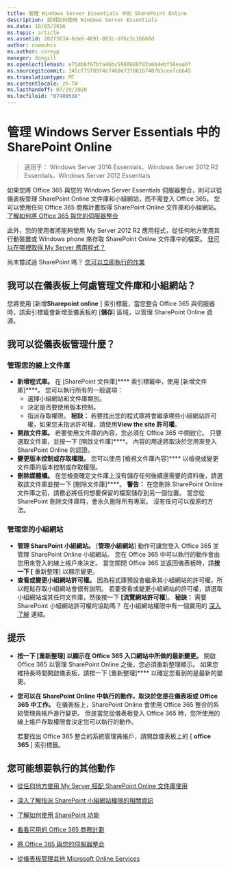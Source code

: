 ```yaml
---
title: 管理 Windows Server Essentials 中的 SharePoint Online
description: 說明如何使用 Windows Server Essentials
ms.date: 10/03/2016
ms.topic: article
ms.assetid: 282f3634-6de6-4691-803c-df6c3c16660d
author: nnamuhcs
ms.author: coreyp
manager: dongill
ms.openlocfilehash: e75db6f67bfa46bc5980688f82a6b4ebf56eaa0f
ms.sourcegitcommit: 145cf75f89f4e7460e737861b7407b5cee7c6645
ms.translationtype: MT
ms.contentlocale: zh-TW
ms.lasthandoff: 07/29/2020
ms.locfileid: "87409538"
---
```

# <a name="manage-sharepoint-online-in-windows-server-essentials"></a>管理 Windows Server Essentials 中的 SharePoint Online

>適用于： Windows Server 2016 Essentials、Windows Server 2012 R2 Essentials、Windows Server 2012 Essentials

如果您將 Office 365 與您的 Windows Server Essentials 伺服器整合，則可以從儀表板管理 SharePoint Online 文件庫和小組網站，而不需登入 Office 365。 您可以使用任何 Office 365 商務計畫取得 SharePoint Online 文件庫和小組網站。 [了解如何將 Office 365 與您的伺服器整合](Manage-Office-365-in-Windows-Server-Essentials.md)

 此外，您的使用者將能夠使用 My Server 2012 R2 應用程式，從任何地方使用其行動裝置或 Windows phone 來存取 SharePoint Online 文件庫中的檔案。 [我可以在哪裡取得 My Server 應用程式？](../use/Use-the-My-Server-App-to-Connect-to-Windows-Server-Essentials.md)

 尚未嘗試過 SharePoint 嗎？ [您可以立即執行的作業](https://office.microsoft.com/office365-sharepoint-online-enterprise-help/get-started-with-sharepoint-2013-HA102772778.aspx)

## <a name="where-on-the-dashboard-will-i-manage-my-libraries-and-team-sites"></a>我可以在儀表板上何處管理文件庫和小組網站？
 您將使用 [新增**Sharepoint online** ] 索引標籤，當您整合 Office 365 與伺服器時，該索引標籤會新增至儀表板的 [**儲存**] 區域，以管理 SharePoint Online 資源。


## <a name="what-can-i-manage-from-the-dashboard"></a>我可以從儀表板管理什麼？

### <a name="manage-your-online-libraries"></a>管理您的線上文件庫

- **新增程式庫。** 在 [SharePoint 文件庫]**** 索引標籤中，使用 [新增文件庫]****。 您可以執行所有的一般選項：
  - 選擇小組網站和文件庫類別。
  - 決定是否要使用版本控制。
  - 指派存取權限。
     **秘訣：** 若要找出您的程式庫將會繼承哪些小組網站許可權，如果您未指派許可權，請使用**View the site 許可權**。
- **開啟文件庫。** 若要使用文件庫的內容，您必須在 Office 365 中開啟它。 只要選取文件庫，並按一下 [開啟文件庫]****。 內容的用途將取決於您用來登入 SharePoint Online 的認證。
- **變更版本控制或存取權限。** 您可以使用 [檢視文件庫內容]**** 以檢視或變更文件庫的版本控制或存取權限。
- **刪除媒體櫃。** 在您檢查確定文件庫上沒有儲存任何後續還需要的資料後，請選取該文件庫並按一下 [刪除文件庫]****。 **警告：** 在您刪除 SharePoint Online 文件庫之前，請務必將任何想要保留的檔案儲存到另一個位置。 當您從 SharePoint 刪除文件庫時，會永久刪除所有專案。 沒有任何可以復原的方法。

### <a name="manage-your-team-sites"></a>管理您的小組網站

- **管理 SharePoint 小組網站。** [**管理小組網站**] 動作可讓您登入 Office 365 並管理 SharePoint Online 小組網站。 您在 Office 365 中可以執行的動作會由您用來登入的線上帳戶來決定。 當您關閉 Office 365 並返回儀表板時，請**按一下 [** 重新整理] 以顯示變更。
- **查看或變更小組網站許可權。** 因為程式庫預設會繼承其小組網站的許可權，所以輕鬆存取小組網站會很有説明。 若要查看或變更小組網站的許可權，請選取小組網站或其任何文件庫，然後按一下 **[流覽網站許可權**]。 **秘訣：** 需要 SharePoint 小組網站許可權的協助嗎？ 在小組網站權限中有一個實用的 [深入了解](https://office.microsoft.com/office365-sharepoint-online-enterprise-help/introduction-control-user-access-with-permissions-HA102771919.aspx?CTT=5&origin=HA102771924) 連結。

## <a name="tips"></a>提示

-   **按一下 [重新整理] 以顯示在 Office 365 入口網站中所做的最新變更。** 開啟 Office 365 以管理 SharePoint Online 之後，您必須重新整理顯示。 如果您維持長時間開啟儀表板，請按一下 [重新整理]**** 以確定您看到的是最新的變更。

-   **您可以在 SharePoint Online 中執行的動作，取決於您是在儀表板或 Office 365 中工作。** 在儀表板上，SharePoint Online 會使用 Office 365 整合的系統管理員帳戶進行變更。 但是當您從儀表板登入 Office 365 時，您所使用的線上帳戶存取權限會決定您可以執行的動作。

     若要找出 Office 365 整合的系統管理員帳戶，請開啟儀表板上的 [ **office 365** ] 索引標籤。

## <a name="other-things-you-might-want-to-do"></a>您可能想要執行的其他動作

-   [從任何地方使用 My Server 搭配 SharePoint Online 文件庫使用](../use/Use-the-My-Server-App-to-Connect-to-Windows-Server-Essentials.md)

-   [深入了解指派 SharePoint 小組網站權限的相關資訊](https://office.microsoft.com/office365-sharepoint-online-enterprise-help/introduction-control-user-access-with-permissions-HA102771919.aspx?CTT=5&origin=HA102771924)

-   [了解如何使用 SharePoint 功能](https://office.microsoft.com/office365-sharepoint-online-enterprise-help/get-started-with-sharepoint-2013-HA102772778.aspx)

-   [看看可用的 Office 365 商務計劃](https://office.microsoft.com/business/compare-office-365-for-business-plans-FX102918419.aspx?CR_CC=200061904&WT.srch=1&WT.mc_ID=PS_bing_O365Comm_what-is-office-365-for_Text)

-   [將 Office 365 與您的伺服器整合](Manage-Office-365-in-Windows-Server-Essentials.md)

-   [從儀表板管理其他 Microsoft Online Services](Manage-Microsoft-Online-Services-in-Windows-Server-Essentials.md)
